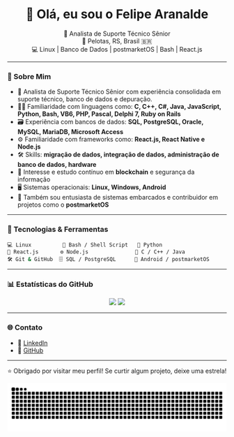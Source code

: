 <h1 align="center">👋 Olá, eu sou o Felipe Aranalde</h1>

<p align="center">
  💼 Analista de Suporte Técnico Sênior<br>
  📍 Pelotas, RS, Brasil 🇧🇷<br>
  💻 Linux | Banco de Dados | postmarketOS | Bash | React.js
</p>

---

### 📌 Sobre Mim

- 💼 Analista de Suporte Técnico Sênior com experiência consolidada em suporte técnico, banco de dados e depuração.
- 👨‍💻 Familiaridade com linguagens como: **C, C++, C#, Java, JavaScript, Python, Bash, VB6, PHP, Pascal, Delphi 7, Ruby on Rails**
- 🗃️ Experiência com bancos de dados: **SQL, PostgreSQL, Oracle, MySQL, MariaDB, Microsoft Access**
- ⚙️ Familiaridade com frameworks como: **React.js, React Native e Node.js**
- 🛠️ Skills: **migração de dados, integração de dados, administração de banco de dados, hardware**
- 🔐 Interesse e estudo contínuo em **blockchain** e segurança da informação
- 🖥️ Sistemas operacionais: **Linux, Windows, Android**
- 📱 Também sou entusiasta de sistemas embarcados e contribuidor em projetos como o **postmarketOS**

---

### 🧠 Tecnologias & Ferramentas

```bash
💻 Linux          🔧 Bash / Shell Script   🐍 Python
🧱 React.js       ⚙️ Node.js               🧠 C / C++ / Java
🛠️ Git & GitHub  🗄️ SQL / PostgreSQL      📱 Android / postmarketOS
```

---

### 📊 Estatísticas do GitHub

<div align="center">
  <img height="150" src="https://github-readme-stats.vercel.app/api?username=Felipeflskater&show_icons=true&theme=radical&count_private=true" />
  <img height="150" src="https://github-readme-stats.vercel.app/api/top-langs/?username=Felipeflskater&layout=compact&theme=radical" />
</div>

---

### 🌐 Contato

- 🔗 [LinkedIn](https://www.linkedin.com/in/felipe-prestes/)
- 🐙 [GitHub](https://github.com/Felipeflskater)

---

<p align="center">⭐ Obrigado por visitar meu perfil! Se curtir algum projeto, deixe uma estrela!</p>


<img src="https://raw.githubusercontent.com/Felipeflskater/Felipeflskater/output/snake.svg" alt="Snake animation" />
